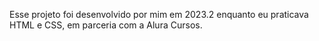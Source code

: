 Esse projeto foi desenvolvido por mim em 2023.2 enquanto eu praticava HTML e CSS, em parceria com  a Alura Cursos.
